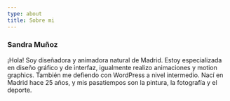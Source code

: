 ```yaml
---
type: about
title: Sobre mi
---
```


### Sandra Muñoz

<p>¡Hola! Soy diseñadora y animadora natural de Madrid. Estoy especializada en diseño gráfico y de interfaz, igualmente realizo animaciones y motion graphics. También me defiendo con WordPress a nivel intermedio. Nací en Madrid hace 25 años, y mis pasatiempos son la pintura, la fotografía y el deporte.</p>
